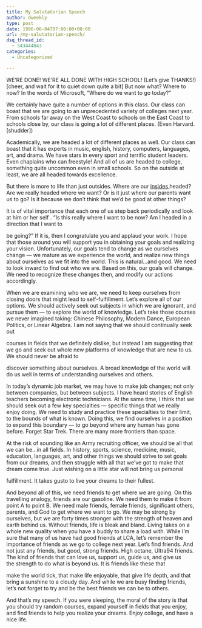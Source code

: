 ```yaml
---
title: My Salutatorian Speech
author: dweekly
type: post
date: 1996-06-04T07:00:00+00:00
url: /my-salutatorian-speech/
dsq_thread_id:
  - 543444843
categories:
  - Uncategorized

---
```

WE&#8217;RE DONE! WE&#8217;RE ALL DONE WITH HIGH SCHOOL! (Let&#8217;s give THANKS!) [cheer, and wait for it to quiet down quite a bit] But now what? Where to now? In the words of Microsoft, &#8220;Where do we want to go today?&#8221;

We certainly have quite a number of options in this class. Our class can boast that we are going to an unprecedented variety of colleges next year. From schools far away on the West Coast to schools on the East Coast to schools close by, our class is going a lot of different places. (Even Harvard. [shudder])

Academically, we are headed a lot of different places as well. Our class can boast that it has experts in music, english, history, computers, languages, art, and drama. We have stars in every sport and terrific student leaders. Even chaplains who can freestyle! And all of us are headed to college, something quite uncommon even in small schools. So on the outside at least, we are all headed towards excellence.

But there is more to life than just outsides. Where are our <span style="text-decoration: underline;">insides </span>headed? Are we really headed where we want? Or is it just where our parents want us to go? Is it because we don&#8217;t think that we&#8217;d be good at other things?

It is of vital importance that each one of us step back periodically and look at him or her self . &#8220;Is this really where I want to be now? Am I headed in a direction that I want to
  
be going?&#8221; If it is, then I congratulate you and applaud your work. I hope that those around you will support you in obtaining your goals and realizing your vision. Unfortunately, our goals tend to change as we ourselves change &#8212; we mature as we experience the world, and realize new things about ourselves as we fit into the world. This is natural&#8230;and good. We need to look inward to find out who we are. Based on this, our goals will change. We need to recognize these changes then, and modify our actions accordingly.

When we are examining who we are, we need to keep ourselves from closing doors that might lead to self-fulfillment. Let&#8217;s explore all of our options. We should actively seek out subjects in which we are ignorant, and pursue them &#8212; to explore the world of knowledge. Let&#8217;s take those courses we never imagined taking: Chinese Philosophy, Modern Dance, European Politics, or Linear Algebra. I am not saying that we should continually seek out
  
courses in fields that we definitely dislike, but instead I am suggesting that we go and seek out whole new platforms of knowledge that are new to us. We should never be afraid to
  
discover something about ourselves. A broad knowledge of the world will do us well in terms of understanding ourselves and others.

In today&#8217;s dynamic job market, we may have to make job changes; not only between companies, but between subjects. I have heard stories of English teachers becoming electronic technicians. At the same time, I think that we should seek out a few key specialties &#8212; specific things that we really enjoy doing. We need to study and practice these specialties to their limit, to the bounds of what is known. Doing this, we find ourselves in a position to expand this boundary &#8212; to go beyond where any human has gone before. Forget Star Trek. There are many more frontiers than space.

At the risk of sounding like an Army recruiting officer, we should be all that we can be&#8230;in all fields. In history, sports, science, medicine, music, education, languages, art, and other things we should strive to set goals from our dreams, and then struggle with all that we&#8217;ve got to make that dream come true. Just wishing on a little star will not bring us personal
  
fulfillment. It takes gusto to live your dreams to their fullest.

And beyond all of this, we need friends to get where we are going. On this travelling analogy, friends are our gasoline. We need them to make it from point A to point B. We need male friends, female friends, significant others, parents, and God to get where we want to go. We may be strong by ourselves, but we are forty times stronger with the strength of heaven and earth behind us. Without friends, life is bleak and bland. Living takes on a whole new quality when you have a buddy to share a load with. While I&#8217;m sure that many of us have had good friends at LCA, let&#8217;s remember the importance of friends as we go to college next year. Let&#8217;s find friends. And not just any friends, but good, strong friends. High octane, Ultra94 friends. The kind of friends that can love us, support us, guide us, and give us the strength to do what is beyond us. It is friends like these that
  
make the world tick, that make life enjoyable, that give life depth, and that bring a sunshine to a cloudy day. And while we are busy finding friends, let&#8217;s not forget to try and be the best friends we can be to others.

And that&#8217;s my speech. If you were sleeping, the moral of the story is that you should try random courses, expand yourself in fields that you enjoy, and find friends to help you realize your dreams. Enjoy college, and have a nice life.